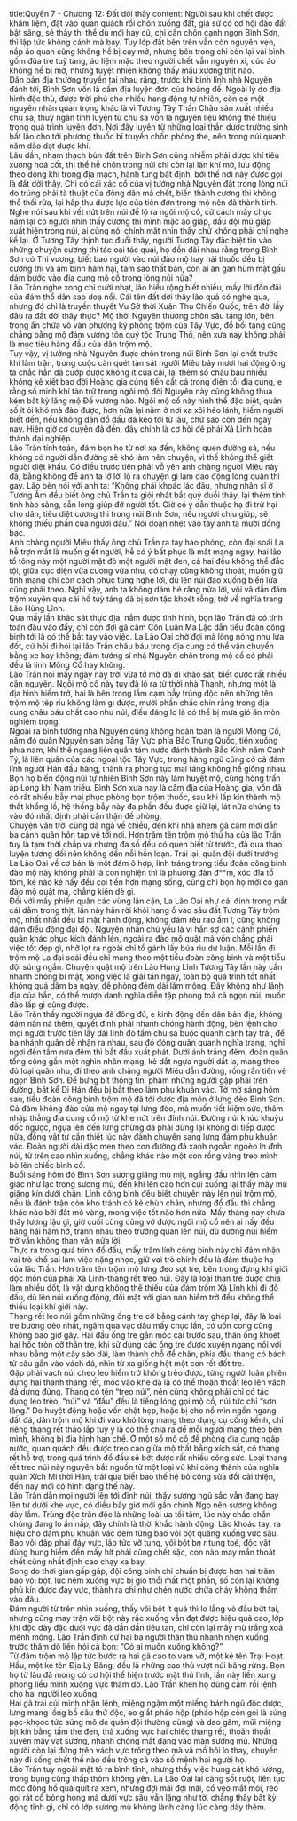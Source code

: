title:Quyển 7 - Chương 12: Đất dời thây
content:
Người sau khi chết được khâm liệm, đặt vào quan quách rồi chôn xuống đất, giả sử có cơ hội đào đất bật săng, sẽ thấy thi thể dù mới hay cũ, chỉ cần chôn cạnh ngọn Bình Sơn, thì lập tức không cánh mà bay. Tuy lớp đất bên trên vẫn còn nguyên vẹn, nắp áo quan cũng không hề bị cạy mở, nhưng bên trong chỉ còn lại vài bình gốm đũa tre tuỳ táng, áo liệm mặc theo người chết vẫn nguyên xi, cúc áo không hề bị mở, nhưng tuyệt nhiên không thấy mẩu xương thịt nào.<br>Dân bản địa thường truyền tai nhau rằng, trước khi binh lính nhà Nguyên đánh tới, Bình Sơn vốn là cấm địa luyện đơn của hoàng đế. Ngoài lý do địa hình đặc thù, được trời phú cho nhiều hang động tự nhiên, còn có một nguyên nhân quan trọng khác là vì Tương Tây Thần Châu sản xuất nhiều chu sa, thuỷ ngân tinh luyện từ chu sa vốn là nguyên liệu không thể thiếu trong quá trình luyện đơn. Nơi đây luyện từ những loại thần dược trường sinh bất lão cho tới phương thuốc bí truyền chốn phòng the, nên trong núi quanh năm dào dạt dược khí.<br>Lâu dần, nham thạch bùn đất trên Bình Sơn cũng nhiễm phải dược khí tiêu xương hoá cốt, thi thể hễ chôn trong núi chỉ còn lại làn khí mờ, lưu động theo dòng khí trong địa mạch, hành tung bất định, bởi thế nơi này được gọi là đất dời thây. Chỉ có cái xác cổ của vị tướng nhà Nguyên đặt trong lòng núi do trúng phải tà thuật của động dân mà chết, biến thành cương thi không thể thối rửa, lại hấp thu dược lực của tiên đơn trong mộ nên đã thành tinh.<br>Nghe nói sau khi vết nứt trên núi để lộ ra ngôi mộ cổ, cứ cách mấy chục năm lại có người nhìn thấy cương thi mình mặc áo giáp, đầu đội mũ giáp xuất hiện trong núi, ai cũng nói chính mắt nhìn thấy chứ không phải chỉ nghe kể lại. Ở Tương Tây thịnh tục đuổi thây, người Tương Tây đặc biệt tin vào những chuyện cương thi tác oai tác quái, họ đồn đãi nhau rằng trong Bình Sơn có Thi vương, biết bao người vào núi đào mộ hay hái thuốc đều bị cương thi và âm binh hãm hại, tam sao thất bản, còn ai ăn gan hùm mật gấu dám bước vào địa cung mộ cổ trong lòng núi nữa?<br>Lão Trần nghe xong chỉ cười nhạt, lão hiểu rộng biết nhiều, mấy lời đồn đãi của đám thổ dân sao doạ nổi. Cái tên đất dời thây lão quả có nghe qua, nhưng đó chỉ là truyền thuyết Vu Sở thời Xuân Thu Chiến Quốc, trên đời lấy đâu ra đất dời thây thực? Mộ thời Nguyên thường chôn sâu táng lớn, bên trong ẩn chứa vô vàn phương kỹ phòng trộm của Tây Vực, đồ bồi táng cũng chẳng bằng mộ đám vương tôn quý tộc Trung Thổ, nên xưa nay không phải là mục tiêu hàng đầu của dân trộm mộ.<br>Tuy vậy, vị tướng nhà Nguyên được chôn trong núi Bình Sơn lại chết trước khi lâm trận, trong cuộc càn quét tàn sát người Miêu bảy mươi hai động ông ta chắc hẳn đã cướp được không ít của cải, lại thêm số châu báu nhiều không kể xiết bao đời Hoàng gia cúng tiến cất cả trong điện tối địa cung, e rằng số minh khí tàn trữ trong ngôi mộ đời Nguyên này cũng không thua kém bất kỳ lăng mộ Đế vương nào. Ngôi mộ cổ này hình thể đặc biệt, quân số ít ỏi khó mà đào được, hơn nữa lại nằm ở nơi xa xôi hẻo lánh, hiếm người biết đến, nếu không dân đổ đấu đã kéo tới từ lâu, chứ sao còn đến ngày nay. Hiện giờ cơ duyên đã đến, đây chính là cơ hội để phái Xả Lĩnh hoàn thành đại nghiệp.<br>Lão Trần tính toán, đám bọn họ từ nơi xa đến, không quen đường sá, nếu không có người dẫn đường sẽ khó làm nên chuyện, vì thế không thể giết người diệt khẩu. Có điều trước tiên phải vỗ yên anh chàng người Miêu này đã, bằng không để anh ta lỡ lời lộ ra chuyện gì làm dao động lòng quân thì gay. Lão bèn nói với anh ta: “Không phải khoác lác đâu, nhưng nhân sĩ ở Tương Âm đều biết ông chủ Trần ta giỏi nhất bắt quỷ đuổi thây, lại thêm tính tình hào sảng, sẵn lòng giúp đỡ người tốt. Giờ có ý dẫn thuộc hạ đi trừ hại cho dân, tiêu diệt cương thi trong núi Bình Sơn, nếu ngươi chịu giúp, sẽ không thiếu phần của ngươi đâu.” Nói đoạn nhét vào tay anh ta mười đồng bạc.<br>Anh chàng người Miêu thấy ông chủ Trần ra tay hào phóng, còn đại soái La hễ trợn mắt là muốn giết người, hễ có ý bất phục là mất mạng ngay, hai lão tổ tông này một người mặt đỏ một người mặt đen, cả hai đều không thể đắc tội, giữa cục diện vừa cương vừa nhu, có chạy cũng không thoát, muốn giữ tính mạng chỉ còn cách phục tùng nghe lời, dù lên núi đao xuống biển lửa cũng phải theo. Nghĩ vậy, anh ta không dám hé răng nửa lời, vội vã dẫn đám trộm xuyên qua cái hố tuỳ táng đã bị sơn tặc khoét rỗng, trở về nghĩa trang Lão Hùng Lĩnh.<br>Qua mấy lần khảo sát thực địa, nắm được tình hình, bọn lão Trần đã có tính toán đâu vào đấy, chỉ còn đợi gã câm Côn Luân Ma Lặc dẫn tiểu đoàn công binh tới là có thể bắt tay vào việc. La Lão Oai chờ đợi mà lòng nóng như lửa đốt, cứ hỏi đi hỏi lại lão Trần châu báu trong địa cung có thể vận chuyển bằng xe hay không; đám tướng sĩ nhà Nguyên chôn trong mộ cổ có phải đều là lính Mông Cổ hay không.<br>Lão Trần nói mấy ngày nay trời vừa tờ mờ đã đi khảo sát, biết được rất nhiều căn nguyên. Ngôi mộ cổ này tuy đã lộ ra từ thời nhà Thanh, nhưng một là địa hình hiểm trở, hai là bên trong lắm cạm bẫy trùng độc nên những tên trộm mộ tép riu không làm gì được, mười phần chắc chín rằng trong địa cung châu báu chất cao như núi, điều đáng lo là có thể bị mưa gió ăn mòn nghiêm trọng.<br>Ngoài ra binh tướng nhà Nguyên cũng không hoàn toàn là người Mông Cổ, năm đó quân Nguyên san bằng Tây Vực phía Bắc Trung Quốc, tiến xuống phía nam, khí thế ngang liên quân tám nước đánh thành Bắc Kinh năm Canh Tý, là liên quân của các ngoại tộc Tây Vực, trong hàng ngũ cũng có cả đám lính người Hán đầu hàng, thành ra phong tục mai táng không hề giống nhau. Bọn họ biến động núi tự nhiên Bình Sơn này làm huyệt mộ, cũng hòng trấn áp Long khí Nam triều. Bình Sơn xưa nay là cấm địa của Hoàng gia, vốn đã có rất nhiều bẫy mai phục phòng bọn trộm thuốc, sau khi lấp kín thành mộ thất khổng lồ, hệ thống bẫy này đa phần đều được giữ lại, lát nữa chúng ta vào đó nhất định phải cẩn thận đề phòng.<br>Chuyện vãn trời cũng đã ngã về chiều, đến khi nhá nhem gã câm mới dẫn ba cánh quân hỗn tạp về tới nơi. Hơn trăm tên trộm mộ thủ hạ của lão Trần tuy là tạm thời chắp vá nhưng đa số đều có quen biết từ trước, đã qua thao luyện tương đối nên không đến nỗi hỗn loạn. Trái lại, quân đội dưới trướng La Lão Oai về cơ bản là một đám ô hợp, lính tráng trong tiểu đoàn công binh đào mộ này không phải là con nghiện thì là phường đàn đ**m, xóc đĩa tổ tôm, kẻ nào kẻ nấy đều coi tiền hơn mạng sống, cũng chỉ bọn họ mới có gan đào mộ quật mả, chẳng kiên dè gì.<br>Đối với mấy phiến quân các vùng lân cận, La Lão Oai như cái đinh trong mắt cái dằm trong thịt, lần này hắn rời khỏi hang ổ vào sâu đất Tương Tây trộm mộ, nhất nhất đều bí mật hành động, không dám rêu rao ầm ĩ, cũng không dám điều động đại đội. Nguyên nhân chủ yếu là vì hắn sợ các cánh phiến quân khác phục kích đánh lén, ngoài ra đào mộ quật mả vốn chẳng phải việc tốt đẹp gì, nhỡ lọt ra ngoài chỉ tổ gánh lấy búa rìu dư luận. Mỗi lần đi trộm mộ La đại soái đều chỉ mang theo một tiểu đoàn công binh và một tiểu đội súng ngắn. Chuyện quật mộ trên Lão Hùng Lĩnh Tương Tây lần này cần nhanh chóng bí mật, xong việc là giải tán ngay, toàn bộ quá trình tốt nhất không quá dăm ba ngày, đề phòng đêm dài lắm mộng. Đây không như lãnh địa của hắn, có thể mượn danh nghĩa diễn tập phong toả cả ngọn núi, muốn đào lấp gì cũng được.<br>Lão Trần thấy người ngựa đã đông đủ, e kinh động đến dân bản địa, không dám nấn ná thêm, quyết định phải nhanh chóng hành động, bèn lệnh cho mọi người trước tiên lấy dải lĩnh đỏ tẩm chu sa buộc quanh cánh tay trái, để ba nhánh quân dễ nhận ra nhau, sau đó đóng quân quanh nghĩa trang, nghỉ ngơi đến tầm nửa đêm thì bắt đầu xuất phát. Dưới ánh trăng đêm, đoàn quân tổng cộng gần một nghìn nhân mạng, kẻ dắt ngựa người dắt la, mang theo đủ loại quân nhu, đi theo anh chàng người Miêu dẫn đường, rồng rắn tiến về ngọn Bình Sơn. Để bưng bít thông tin, phàm những người gặp phải trên đường, bất kể Di Hán đều bị bắt theo làm phu khuân vác. Tờ mờ sáng hôm sau, tiểu đoàn công binh trộm mộ đã tới được địa môn ở lưng đèo Bình Sơn.<br>Cả đám không đào cửa mộ ngay tại lưng đèo, mà muốn tiết kiệm sức, thâm nhập thẳng địa cung cổ mộ từ khe nứt trên đỉnh núi. Đường núi khúc khuỷu dốc ngược, ngựa lên đến lưng chừng đã phải dừng lại không đi tiếp được nữa, đống vật tư cần thiết lúc này đành chuyển sang lưng đám phu khuân vác. Đoàn người dài dặc men theo con đường đá xanh ngoằn ngoèo l*n đ*nh núi, từ trên cao nhìn xuống, chẳng khác nào một con rồng vàng treo mình bò lên chiếc bình cổ.<br>Buổi sáng hôm đó Bình Sơn sương giăng mù mịt, ngẩng đầu nhìn lên cảm giác như lạc trong sương mù, đến khi lên cao hơn cúi xuống lại thấy mây mù giăng kín dưới chân. Lính công bình đều biết chuyến này lên núi trộm mộ, nếu là đánh trận còn khó tránh có kẻ chùn chân, nhưng đổ đấu thì chẳng khác nào bới đất mò vàng, mong việc tốt nào hơn nữa. Mấy tháng nay chưa thấy lương lậu gì, giờ cuối cùng cũng vớ được ngôi mộ cổ nên ai nấy đều hăng hái hăm hở, tranh nhau theo trưởng quan lên núi, dù đường núi hiểm trở vẫn không than vãn nửa lời.<br>Thực ra trong quá trình đổ đấu, mấy trăm lính công binh này chỉ đảm nhận vai trò khổ sai làm việc nặng nhọc, giữ vai trò chính đều là đám thuộc hạ của lão Trần. Hơn trăm tên trộm mộ lưng đeo sọt tre, bên trong đựng khí giới độc môn của phái Xả Lĩnh-thang rết treo núi. Đây là loại than tre được chia làm nhiều đốt, là vật dụng không thể thiếu của đám trộm Xả Lĩnh khi đi đổ đấu, dù lên núi xuống động, đối mặt với gian nan hiểm trở đều không thể thiếu loại khí giới này.<br>Thang rết leo núi gồm những ống tre cỡ bằng cánh tay ghép lại, đây là loại tre bương dẻo nhất, ngâm qua vạc dầu mấy chục lần, có uốn cong cũng không bao giờ gãy. Hai đầu ống tre gắn móc cài trước sau, thân ống khoét hai hốc tròn cỡ thân tre, khi sử dụng các ống tre được xuyên ngang nối với nhau bằng một cây sào dài, làm thành chỗ để chân, phía đầu thang có bách tử câu gắn vào vách đá, nhìn từ xa giống hệt một con rết đốt tre.<br>Gặp phải vách núi cheo leo hiểm trở không trèo được, từng người luân phiên dựng hai thanh thang rết, móc vào khe đá là có thể thoăn thoắt leo lên vách đá dựng đứng. Thang có tên “treo núi”, nên cũng không phải chỉ có tác dụng leo trèo, “núi” và “đấu” đều là tiếng lóng gọi mộ cổ, núi tức chỉ “sơn lăng.” Do huyệt động hoặc vốn chật hẹp, hoặc bị cho nổ mìn ngổn ngang đất đá, dân trộm mộ khi đi vào khó lòng mang theo dụng cụ cồng kềnh, chỉ riêng thang rết tháo lắp tuỳ ý là có thể chia ra để mỗi người mang theo bên mình, không bị địa hình hạn chế. Ở một số mộ cổ đề phòng địa cung ngập nước, quan quách đều được treo cao giữa mộ thất bằng xích sắt, có thang rết hỗ trợ, trong quá trình đổ đấu sẽ bớt được rất nhiều công sức. Loại thang rết treo núi này nguyên bắt nguồn từ một loại vũ khí công thành của nghĩa quân Xích Mi thời Hán, trải qua biết bao thế hệ bỏ công sửa đổi cải thiện, đến nay mới có hình dạng thế này.<br>Lão Trần dẫn mọi người lên tới đỉnh núi, thấy sương ngũ sắc vẫn đang bay lên từ dưới khe vực, có điều bấy giờ mới gần chính Ngọ nên sương không dày lắm. Trùng độc trăn độc là những loài ưa tối tăm, lúc này chắc chắn chúng đang lo ẩn nấp, đây chính là thời khắc hành động. Lão khoác tay, ra hiệu cho đám phu khuân vác đem từng bao vôi bột quăng xuống vực sâu. Bao vôi đập phải đáy vực, lập tức vỡ tung, vôi bột b*n r* tung toé, độc vật dùng hung hiểm đến mấy hít phải cũng chết sặc, con nào may mắn thoát chết cũng nhất định cao chạy xa bay.<br>Song do thời gian gấp gáp, đội công binh chỉ chuẩn bị được hơn hai trăm bao vôi bột, lúc ném xuống vực bị gió thổi mất một phần, số còn lại không phủ kín được đáy vực, thành ra chỉ như chén nước chữa cháy không thấm vào đâu.<br>Đám người từ trên nhìn xuống, thấy vôi bột ít quá thì lo lắng vò đầu bứt tai, nhưng cũng may trận vôi bột này rắc xuống vẫn đạt được hiệu quả cao, lớp khí độc dày đặc dưới vực đã dần dần tiêu tan, chỉ còn lại mây mù trắng xoá mênh mông. Lão Trần định cử hai ba người thân thủ nhanh nhẹn xuống trước thăm dò liền hỏi cả bọn: “Có ai muốn xuống không?”<br>Từ đám trộm mộ lập tức bước ra hai gã cao to vạm vỡ, một kẻ tên Trại Hoạt Hầu, một kẻ tên Địa Lý Băng, đều là những cao thủ vượt núi băng rừng. Bọn họ từ lâu đã mong có cơ hội thể hiện trước mặt thủ lĩnh, lần này liền xung phong liều mình xuống vực thăm dò. Lão Trần khen họ dũng cảm rồi lệnh cho hai người leo xuống.<br>Hai gã trai cúi mình nhận lệnh, miệng ngậm một miếng bánh ngũ độc dược, lưng mang lồng bồ câu thử độc, eo giắt pháo hộp (pháo hộp còn gọi là súng pạc-khọoc tức súng mô de quân đội thường dùng) và dao găm, mũi miệng bịt kín bằng tấm the đen, thả xuống vực hai chiếc thang rết, thoăn thoắt xuyên mây vạt sương, nhanh chóng mất dạng vào màn sương mù. Những người còn lại đứng trên vách vực trông theo mà vã mồ hôi lo thay, chuyến này đi sống chết thế nào đều trông cả vào số mệnh hai người họ.<br>Lão Trần tuy ngoài mặt tỏ ra bình tĩnh, nhưng thấy việc hung cát khó lường, trong bụng cũng thấp thỏm không yên. La Lão Oai lại càng sốt ruột, liên tục móc đồng hồ quả quít ra xem, nhưng đợi mãi đợi mãi, cổ vẹo mắt mỏi, réo gọi rát cổ bỏng họng mà dưới vực sâu vẫn lặng như tờ, chẳng thấy bất kỳ động tĩnh gì, chỉ có lớp sương mù không lành càng lúc càng dày thêm.